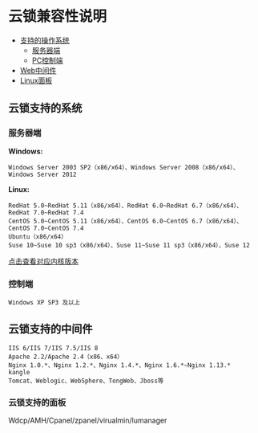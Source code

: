 # 云锁兼容性说明

- [支持的操作系统](#云锁支持的系统)
  - [服务器端](#服务器端)
  - [PC控制端](#控制端)
- [Web中间件](#云锁支持中间件)
- [Linux面板](#云锁支持的面板)

## 云锁支持的系统

### 服务器端

**Windows:**

```
Windows Server 2003 SP2（x86/x64）、Windows Server 2008（x86/x64）、Windows Server 2012
```

**Linux:**

```
RedHat 5.0~RedHat 5.11（x86/x64）、RedHat 6.0~RedHat 6.7（x86/x64）、RedHat 7.0~RedHat 7.4
CentOS 5.0~CentOS 5.11（x86/x64）、CentOS 6.0~CentOS 6.7（x86/x64）、CentOS 7.0~CentOS 7.4
Ubuntu（x86/x64）
Suse 10~Suse 10 sp3（x86/x64）、Suse 11~Suse 11 sp3（x86/x64）、Suse 12
```

[点击查看对应内核版本](/guide/kernel/README.html)

### 控制端

```
Windows XP SP3 及以上
```

## 云锁支持的中间件

```
IIS 6/IIS 7/IIS 7.5/IIS 8
Apache 2.2/Apache 2.4（x86、x64）
Nginx 1.0.*、Nginx 1.2.*、Nginx 1.4.*、Nginx 1.6.*~Nginx 1.13.*
kangle
Tomcat、Weblogic、WebSphere、TongWeb、Jboss等
```
### 云锁支持的面板

Wdcp/AMH/Cpanel/zpanel/virualmin/lumanager


